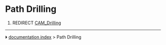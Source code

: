 # Path Drilling
1.  REDIRECT [CAM_Drilling](CAM_Drilling.md)



---
⏵ [documentation index](../README.md) > Path Drilling
